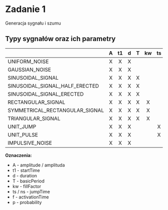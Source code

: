 # Zadanie 1

Generacja sygnału i szumu

## Typy sygnałów oraz ich parametry

|                                	| A 	| t1 	| d 	| T 	| kw 	| ts 	| f 	| p 	|
|--------------------------------	|:-:	|:--:	|:-:	|:-:	|:--:	|:--:	|:-:	|:-:	|
| UNIFORM_NOISE                  	| X 	|  X 	| X 	|   	|    	|    	|   	|   	|
| GAUSSIAN_NOISE                 	| X 	|  X 	| X 	|   	|    	|    	|   	|   	|
| SINUSOIDAL_SIGNAL              	| X 	|  X 	| X 	| X 	|    	|    	|   	|   	|
| SINUSOIDAL_SIGNAL_HALF_ERECTED 	| X 	|  X 	| X 	| X 	|    	|    	|   	|   	|
| SINUSOIDAL_SIGNAL_ERECTED      	| X 	|  X 	| X 	| X 	|    	|    	|   	|   	|
| RECTANGULAR_SIGNAL             	| X 	|  X 	| X 	| X 	|  X 	|    	|   	|   	|
| SYMMETRICAL_RECTANGULAR_SIGNAL 	| X 	|  X 	| X 	| X 	|  X 	|    	|   	|   	|
| TRIANGULAR_SIGNAL              	| X 	|  X 	| X 	| X 	|  X 	|    	|   	|   	|
| UNIT_JUMP                      	| X 	|  X 	| X 	|   	|    	|  X 	|   	|   	|
| UNIT_PULSE                     	| X 	|  X 	| X 	|   	|    	|  X 	| X 	|   	|
| IMPULSIVE_NOISE                	| X 	|  X 	| X 	|   	|    	|    	| X 	| X 	|

**Oznaczenia:**

* A - amplitude / amplituda
* t1 - startTime
* d - duration
* T - basicPeriod
* kw - fillFactor
* ts / ns - jumpTime
* f - activationTime
* p - probability
